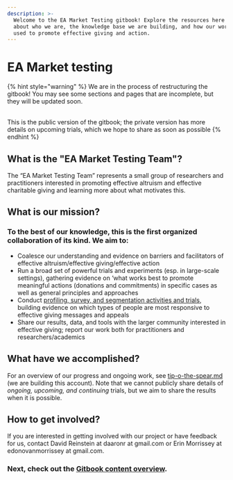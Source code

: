 ```yaml
---
description: >-
  Welcome to the EA Market Testing gitbook! Explore the resources here to learn
  about who we are, the knowledge base we are building, and how our work can be
  used to promote effective giving and action.
---
```


# EA Market testing

{% hint style="warning" %}
We are in the process of restructuring the gitbook! You may see some sections and pages that are incomplete, but they will be updated soon.

\
This is the public version of the gitbook; the private version has more details on upcoming trials, which we hope to share as soon as possible&#x20;
{% endhint %}

## What is the "EA Market Testing Team"?

The “EA Market Testing Team” represents a small group of researchers and practitioners interested in promoting effective altruism and effective charitable giving and learning more about what motivates this.

## What is our mission?

### To the best of our knowledge, this is the first organized collaboration of its kind. We aim to:

* Coalesce our understanding and evidence on barriers and facilitators of effective altruism/effective giving/effective action
* Run a broad set of powerful trials and experiments (esp. in large-scale settings), gathering evidence on ‘what works best to promote meaningful actions (donations and commitments) in specific cases as well as general principles and approaches
* Conduct [profiling, survey, and segmentation activities and trials](broken-reference), building evidence on which types of people are most responsive to effective giving messages and appeals
* Share our results, data, and tools with the larger community interested in effective giving; report our work both for practitioners and researchers/academics

## What have we accomplished?&#x20;

For an overview of our progress and ongoing work, see [tip-o-the-spear.md](tip-o-the-spear.md "mention") (we are building this account). Note that we cannot publicly share details of _ongoing, upcoming, and continuing_ trials, but we aim to share the results when it is possible.&#x20;

## How to get involved?

If you are interested in getting involved with our project or have feedback for us, contact David Reinstein at daaronr at gmail.com or Erin Morrissey at edonovanmorrissey at gmail.com.

### Next, check out the [Gitbook content overview](gitbook-content-overview.md).
